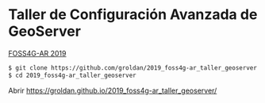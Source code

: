 # Taller de Configuración Avanzada de GeoServer

[FOSS4G-AR 2019](http://foss4g-ar.org/)

```bash
$ git clone https://github.com/groldan/2019_foss4g-ar_taller_geoserver.git
$ cd 2019_foss4g-ar_taller_geoserver
```

Abrir https://groldan.github.io/2019_foss4g-ar_taller_geoserver/

